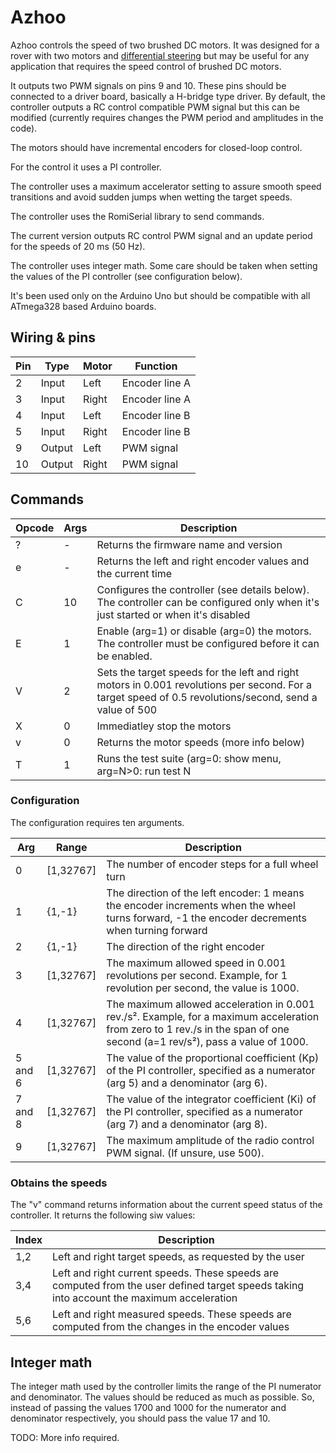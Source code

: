 
# Azhoo

Azhoo controls the speed of two brushed DC motors. It was designed for
a rover with two motors and [differential
steering](https://en.wikipedia.org/wiki/Differential_steering) but may
be useful for any application that requires the speed control of
brushed DC motors.

It outputs two PWM signals on pins 9 and 10. These pins should be
connected to a driver board, basically a H-bridge type driver. By
default, the controller outputs a RC control compatible PWM signal but
this can be modified (currently requires changes the PWM period and
amplitudes in the code).

The motors should have incremental encoders for closed-loop control.

For the control it uses a PI controller.

The controller uses a maximum accelerator setting to assure smooth
speed transitions and avoid sudden jumps when wetting the target
speeds.

The controller uses the RomiSerial library to send commands.

The current version outputs RC control PWM signal and an update period
for the speeds of 20 ms (50 Hz). 

The controller uses integer math. Some care should be taken when
setting the values of the PI controller (see configuration below).

It's been used only on the Arduino Uno but should be compatible with
all ATmega328 based Arduino boards.

## Wiring & pins

| Pin | Type   | Motor | Function |
| --- | ------ | ----- | -------- |
| 2   | Input  | Left  | Encoder line A |
| 3   | Input  | Right | Encoder line A |
| 4   | Input  | Left  | Encoder line B |
| 5   | Input  | Right | Encoder line B |
| 9   | Output | Left  | PWM signal |
| 10  | Output | Right | PWM signal |

## Commands

| Opcode | Args | Description |
| ------ | ---- | ----------- |
| ?      | -    | Returns the firmware name and version |
| e      | -    | Returns the left and right encoder values and the current time |
| C      | 10   | Configures the controller (see details below). The controller can be configured only when it's just started or when it's disabled |
| E      | 1    | Enable (arg=1) or disable (arg=0) the motors. The controller must be configured before it can be enabled. |
| V      | 2    | Sets the target speeds for the left and right motors in 0.001 revolutions per second. For a target speed of 0.5 revolutions/second, send a value of 500 |
| X      | 0    | Immediatley stop the motors |
| v      | 0    | Returns the motor speeds (more info below) |
| T      | 1    | Runs the test suite (arg=0: show menu, arg=N>0: run test N |

### Configuration

The configuration requires ten arguments.

| Arg | Range     | Description |
| --- | --------- | ----------- |
| 0   | [1,32767] | The number of encoder steps for a full wheel turn |
| 1   | {1,-1}   | The direction of the left encoder: 1 means the encoder increments when the wheel turns forward, -1 the encoder decrements when turning forward |
| 2   | {1,-1}   | The direction of the right encoder |
| 3   | [1,32767] | The maximum allowed speed in 0.001 revolutions per second. Example, for 1 revolution per second, the value is 1000.  |
| 4   | [1,32767] | The maximum allowed acceleration in 0.001 rev./s². Example, for a maximum acceleration from zero to 1 rev./s in the span of one second (a=1 rev/s²), pass a value of 1000.  |
| 5 and 6 | [1,32767] | The value of the proportional coefficient (Kp) of the PI controller, specified as a numerator (arg 5) and a denominator (arg 6). |
| 7 and 8 | [1,32767] | The value of the integrator coefficient (Ki) of the PI controller, specified as a numerator (arg 7) and a denominator (arg 8). |
| 9   | [1,32767] | The maximum amplitude of the radio control PWM signal. (If unsure, use 500). |


### Obtains the speeds

The "v" command returns information about the current speed status of
the controller. It returns the following siw values:

| Index | Description |
| ----- | ----------- |
| 1,2   | Left and right target speeds, as requested by the user |
| 3,4   | Left and right current speeds. These speeds are computed from the user defined target speeds taking into account the maximum acceleration |
| 5,6   | Left and right measured speeds. These speeds are computed from the changes in the encoder values |



## Integer math

The integer math used by the controller limits the range of the PI
numerator and denominator. The values should be reduced as much as
possible. So, instead of passing the values 1700 and 1000 for the
numerator and denominator respectively, you should pass the value 17
and 10.

TODO: More info required.
